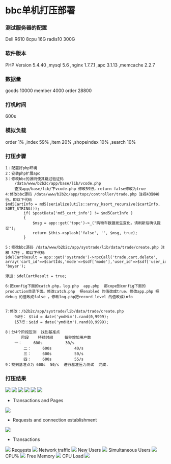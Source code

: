 # bbc单机打压部署

### 测试服务器的配置
Dell R610 8cpu 16G radis10 300G

### 软件版本
PHP Version 5.4.40 ,mysql 5.6 ,nginx 1.7.7.1 ,apc 3.1.13 ,memcache 2.2.7 

### 数据量
goods 10000 member 4000 order 28800 

### 打机时间
600s

### 模拟负载
order 1% ,index 59% ,item 20% ,shopeindex 10% ,search 10% 

### 打压步骤
```
1：配置好php环境
2：安装php扩展apc
3：修改bbc的源码使其跳过验证码 
	/data/www/b2b2c/app/base/lib/vcode.php
	查找app/base/lib/下vcode.php 修改59行，return false修改为true
4:修改bbc源码 /data/www/b2b2c/app/topc/controller/trade.php 注视43到48行。即以下代码
$md5CartInfo = md5(serialize(utils::array_ksort_recursive($cartInfo, SORT_STRING)));
        if( $postData['md5_cart_info'] != $md5CartInfo )
        {
            $msg = app::get('topc')->_("购物车数据发生变化，请刷新后确认提交");
            return $this->splash('false', '', $msg, true);
        }

5：修改bbc源码 /data/www/b2b2c/app/systrade/lib/data/trade/create.php 注释 57行 。即以下代码
$delCartResult = app::get('systrade')->rpcCall('trade.cart.delete', array('cart_id'=>$cartIds,'mode'=>$sdf['mode'],'user_id'=>$sdf['user_id']), 'buyer');

添加：$delCartResult = true;

6:把config下面的catch.php，log.php  app.php  都cope到config下面的production目录下面。修改catch.php  把enabled 的值改成true。修改app.php 把debug 的值改成false 。修改log.php把record_level 的值改成info


7:修改：/b2b2c/app/systrade/lib/data/trade/create.php  
	94行： $tid = date('ymdHim').rand(0,9999);
	157行：$oid = date('ymdHim').rand(0,9999);

8：分4个阶段压测  找到基准点
       阶段    持续时间     每秒增加用户数
   	一：     600s          30/s    
        二：     600s          40/s
        三：     600s          50/s
        四：     600s          55/s
9：找到基准点为 600s  50/s  进行基准压力测试  完成.
```

### 打压结果
<img src='dyimages/single/Main Statistics.png'>
<img src='dyimages/single/Transactions.png'>
<img src='dyimages/single/Network Throughput.png'>
<img src='dyimages/single/Counters Statistics.png'>
<img src='dyimages/single/Server monitoring.png'>
<img src='dyimages/single/HTTP return code .png'>
 
- Transactions and Pages

<img src='dyimages/single/graphes-Transactions-mean_tn.png'>


- Requests and connection establishment

<img src='dyimages/single/graphes-Perfs-mean_tn.png'>

- Transactions

<img src='dyimages/single/graphes-Transactions-rate_tn.png'>
Requests
<img src='dyimages/single/graphes-Perfs-rate_tn.png'>
Network traffic
<img src='dyimages/single/graphes-Size-rate_tn.png'>
New Users
<img src='dyimages/single/graphes-Users_Arrival-rate_tn.png'>
Simultaneous Users
<img src='dyimages/single/graphes-Users-simultaneous_tn.png'>
CPU%
<img src='dyimages/single/graphes-cpu-mean_tn.png'>
Free Memory
<img src='dyimages/single/graphes-freemem-mean_tn.png'>
CPU Load
<img src='dyimages/single/graphes-load-mean_tn.png'>


